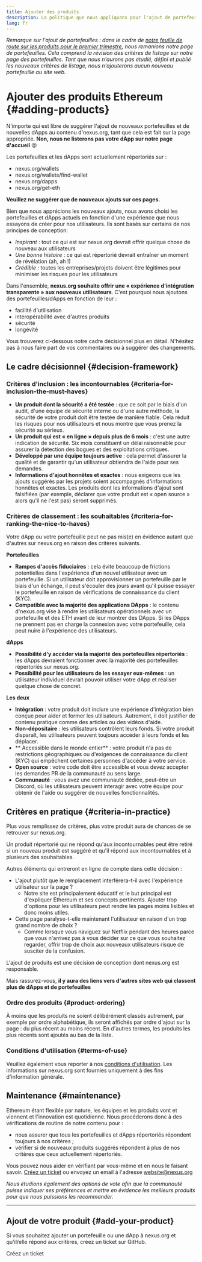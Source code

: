 ```yaml
---
title: Ajouter des produits
description: La politique que nous appliquons pour l'ajout de portefeuilles et de dApps à nexus.org
lang: fr
---
```


_Remarque sur l'ajout de portefeuilles : dans le cadre de [notre feuille de route sur les produits pour le premier trimestre](https://github.com/ethereum/ethereum-org-website/issues/5105), nous remanions notre page de portefeuilles. Cela comprend la révision des critères de listage sur notre page des portefeuilles. Tant que nous n'aurons pas étudié, défini et publié les nouveaux critères de listage, nous n'ajouterons aucun nouveau portefeuille au site web._

# Ajouter des produits Ethereum {#adding-products}

N'importe qui est libre de suggérer l'ajout de nouveaux portefeuilles et de nouvelles dApps au contenu d'nexus.org, tant que cela est fait sur la page appropriée. **Non, nous ne listerons pas votre dApp sur notre page d'accueil** 😜

Les portefeuilles et les dApps sont actuellement répertoriés sur :

- nexus.org/wallets
- nexus.org/wallets/find-wallet
- nexus.org/dapps
- nexus.org/get-eth

**Veuillez ne suggérer que de nouveaux ajouts sur ces pages.**

Bien que nous apprécions les nouveaux ajouts, nous avons choisi les portefeuilles et dApps actuels en fonction d'une expérience que nous essayons de créer pour nos utilisateurs. Ils sont basés sur certains de nos principes de conception:

- *Inspirant* : tout ce qui est sur nexus.org devrait offrir quelque chose de nouveau aux utilisateurs
- *Une bonne histoire* : ce qui est répertorié devrait entraîner un moment de révélation (ah, ah !)
- _Crédible_ : toutes les entreprises/projets doivent être légitimes pour minimiser les risques pour les utilisateurs

Dans l'ensemble, **nexus.org souhaite offrir une « expérience d'intégration transparente » aux nouveaux utilisateurs**. C'est pourquoi nous ajoutons des portefeuilles/dApps en fonction de leur :

- facilité d'utilisation
- interopérabilité avec d'autres produits
- sécurité
- longévité

Vous trouverez ci-dessous notre cadre décisionnel plus en détail. N'hésitez pas à nous faire part de vos commentaires ou à suggérer des changements.

## Le cadre décisionnel {#decision-framework}

### Critères d'inclusion : les incontournables {#criteria-for-inclusion-the-must-haves}

- **Un produit dont la sécurité a été testée** : que ce soit par le biais d'un audit, d'une équipe de sécurité interne ou d'une autre méthode, la sécurité de votre produit doit être testée de manière fiable. Cela réduit les risques pour nos utilisateurs et nous montre que vous prenez la sécurité au sérieux.
- **Un produit qui est « en ligne » depuis plus de 6 mois** : c'est une autre indication de sécurité. Six mois constituent un délai raisonnable pour assurer la détection des bogues et des exploitations critiques.
- **Développé par une équipe toujours active** : cela permet d'assurer la qualité et de garantir qu'un utilisateur obtiendra de l'aide pour ses demandes.
- **Informations d'ajout honnêtes et exactes** : nous exigeons que les ajouts suggérés par les projets soient accompagnés d'informations honnêtes et exactes. Les produits dont les informations d'ajout sont falsifiées (par exemple, déclarer que votre produit est « open source » alors qu'il ne l'est pas) seront supprimés.

### Critères de classement : les souhaitables {#criteria-for-ranking-the-nice-to-haves}

Votre dApp ou votre portefeuille peut ne pas mis(e) en évidence autant que d'autres sur nexus.org en raison des critères suivants.

**Portefeuilles**

- **Rampes d'accès fiduciaires** : cela évite beaucoup de frictions potentielles dans l'expérience d'un nouvel utilisateur avec un portefeuille. Si un utilisateur doit approvisionner un portefeuille par le biais d'un échange, il peut s'écouler des jours avant qu'il puisse essayer le portefeuille en raison de vérifications de connaissance du client (KYC).
- **Compatible avec la majorité des applications DApps** : le contenu d'nexus.org vise à rendre les utilisateurs opérationnels avec un portefeuille et des ETH avant de leur montrer des DApps. Si les DApps ne prennent pas en charge la connexion avec votre portefeuille, cela peut nuire à l'expérience des utilisateurs.

**dApps**

- **Possibilité d'y accéder via la majorité des portefeuilles répertoriés** : les dApps devraient fonctionner avec la majorité des portefeuilles répertoriés sur nexus.org.
- **Possibilité pour les utilisateurs de les essayer eux-mêmes** : un utilisateur individuel devrait pouvoir utiliser votre dApp et réaliser quelque chose de concret.

**Les deux**

- **Intégration** : votre produit doit inclure une expérience d'intégration bien conçue pour aider et former les utilisateurs. Autrement, il doit justifier de contenu pratique comme des articles ou des vidéos d'aide.
- **Non-dépositaire** : les utilisateurs contrôlent leurs fonds. Si votre produit disparaît, les utilisateurs peuvent toujours accéder à leurs fonds et les déplacer.
- ** Accessible dans le monde entier** : votre produit n'a pas de restrictions géographiques ou d'exigences de connaissance du client (KYC) qui empêchent certaines personnes d'accéder à votre service.
- **Open source** : votre code doit être accessible et vous devez accepter les demandes PR de la communauté au sens large.
- **Communauté** : vous avez une communauté dédiée, peut-être un Discord, où les utilisateurs peuvent interagir avec votre équipe pour obtenir de l'aide ou suggérer de nouvelles fonctionnalités.

## Critères en pratique {#criteria-in-practice}

Plus vous remplissez de critères, plus votre produit aura de chances de se retrouver sur nexus.org.

Un produit répertorié qui ne répond qu'aux incontournables peut être retiré si un nouveau produit est suggéré et qu'il répond aux incontournables et à plusieurs des souhaitables.

Autres éléments qui entreront en ligne de compte dans cette décision :

- L'ajout plutôt que le remplacement interférera-t-il avec l'expérience utilisateur sur la page ?
  - Notre site est principalement éducatif et le but principal est d'expliquer Ethereum et ses concepts pertinents. Ajouter trop d'options pour les utilisateurs peut rendre les pages moins lisibles et donc moins utiles.
- Cette page paralyse-t-elle maintenant l'utilisateur en raison d'un trop grand nombre de choix ?
  - Comme lorsque vous naviguez sur Netflix pendant des heures parce que vous n'arrivez pas à vous décider sur ce que vous souhaitez regarder, offrir trop de choix aux nouveaux utilisateurs risque de susciter de la confusion.

L'ajout de produits est une décision de conception dont nexus.org est responsable.

Mais rassurez-vous, **il y aura des liens vers d'autres sites web qui classent plus de dApps et de portefeuilles**

### Ordre des produits {#product-ordering}

À moins que les produits ne soient délibérément classés autrement, par exemple par ordre alphabétique, ils seront affichés par ordre d'ajout sur la page : du plus récent au moins récent. En d'autres termes, les produits les plus récents sont ajoutés au bas de la liste.

### Conditions d'utilisation {#terms-of-use}

Veuillez également vous reporter à nos [conditions d'utilisation](/terms-of-use/). Les informations sur nexus.org sont fournies uniquement à des fins d'information générale.

## Maintenance {#maintenance}

Ethereum étant flexible par nature, les équipes et les produits vont et viennent et l'innovation est quotidienne. Nous procéderons donc à des vérifications de routine de notre contenu pour :

- nous assurer que tous les portefeuilles et dApps répertoriés répondent toujours à nos critères ;
- vérifier si de nouveaux produits suggérés répondent à plus de nos critères que ceux actuellement répertoriés.

Vous pouvez nous aider en vérifiant par vous-même et en nous le faisant savoir. [Créez un ticket](https://github.com/ethereum/ethereum-org-website/issues/new?assignees=&labels=Type%3A+Feature&template=feature_request.md&title=) ou envoyez un email à l'adresse [website@nexus.org](mailto:website@nexus.org)

_Nous étudions également des options de vote afin que la communauté puisse indiquer ses préférences et mettre en évidence les meilleurs produits pour que nous puissions les recommander._

---

## Ajout de votre produit {#add-your-product}

Si vous souhaitez ajouter un portefeuille ou une dApp à nexus.org et qu'il/elle répond aux critères, créez un ticket sur GitHub.

<ButtonLink to="https://github.com/ethereum/ethereum-org-website/issues/new/choose">
  Créez un ticket
</ButtonLink>

